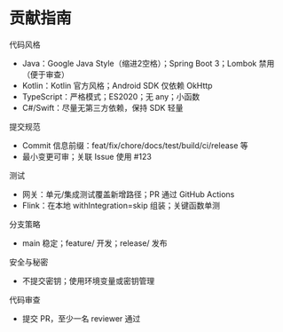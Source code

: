 # 贡献指南

代码风格
- Java：Google Java Style（缩进2空格）；Spring Boot 3；Lombok 禁用（便于审查）
- Kotlin：Kotlin 官方风格；Android SDK 仅依赖 OkHttp
- TypeScript：严格模式；ES2020；无 any；小函数
- C#/Swift：尽量无第三方依赖，保持 SDK 轻量

提交规范
- Commit 信息前缀：feat/fix/chore/docs/test/build/ci/release 等
- 最小变更可审；关联 Issue 使用 #123

测试
- 网关：单元/集成测试覆盖新增路径；PR 通过 GitHub Actions
- Flink：在本地 withIntegration=skip 组装；关键函数单测

分支策略
- main 稳定；feature/<topic> 开发；release/<ver> 发布

安全与秘密
- 不提交密钥；使用环境变量或密钥管理

代码审查
- 提交 PR，至少一名 reviewer 通过
